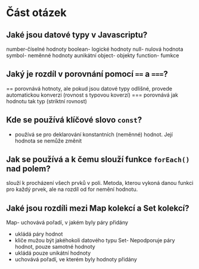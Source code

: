# Část otázek

## Jaké jsou datové typy v Javascriptu?
number-číselné hodnoty
boolean- logické hodnoty
null- nulová hodnota
symbol- neměnné hodnoty aunikátní
object- objekty 
function- fumkce 

## Jaký je rozdíl v porovnání pomocí `==` a `===`?
== porovnává hotnoty, ale pokud jsou datové typy odlišné, provede automatickou konverzi (rovnost s typovou koverzí)
=== porovnává jak hodnotu tak typ (striktní rovnost)
## Kde se používá klíčové slovo `const`?
- používá se pro deklarování konstantních (neměnné) hodnot. Její hodnota se nemůže změnit

## Jak se používá a k čemu slouží funkce `forEach()` nad polem?
slouží k procházení všech prvků v poli. Metoda, kterou vykoná danou funkci pro každý prvek, ale na rozdíl od for nemění hodnotu.

## Jaké jsou rozdíli mezi Map kolekcí a Set kolekcí?
Map- uchovává pořadí, v jakém byly páry přidány
   - ukládá páry hodnot
   - kliče mužou být jakéhokoli datového typu
Set- Nepodporuje páry  hodnot, pouze samotné hodnoty
  - ukládá pouze unikátní hodnoty
  - uchovává pořadí, ve kterém byly hodnoty přidány
